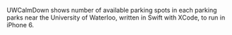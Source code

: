 UWCalmDown shows number of available parking spots in each parking parks near the University of Waterloo, written in Swift with XCode, to run in iPhone 6.
